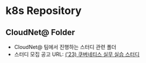 # k8s Repository

## CloudNet@ Folder

- CloudNet@ 팀에서 진행하는 스터디 관련 폴더
- 스터디 모집 공고 URL: [(’23) 쿠버네티스 실무 실습 스터디](https://www.notion.so/23-7635cc4f02c04954a3260b317588113e)


